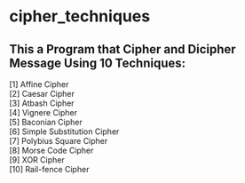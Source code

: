 # cipher_techniques
## This a Program that Cipher and Dicipher Message Using 10 Techniques:
[1] Affine Cipher <br />
[2] Caesar Cipher<br />
[3] Atbash Cipher<br />
[4] Vignere Cipher<br />
[5] Baconian Cipher<br />
[6] Simple Substitution Cipher<br />
[7] Polybius Square Cipher<br />
[8] Morse Code Cipher<br />
[9] XOR Cipher<br />
[10] Rail-fence Cipher
